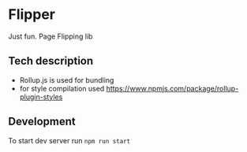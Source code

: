 # Flipper

Just fun. Page Flipping lib

## Tech description

- Rollup.js is used for bundling
- for style compilation used https://www.npmjs.com/package/rollup-plugin-styles

## Development
To start dev server run `npm run start`
